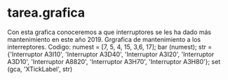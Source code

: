 # tarea.grafica

Con esta grafica conoceremos a que interruptores se les ha dado más mantenimiento en este año 2019.
Grgrafica de mantenimiento a los interreptores.
Codigo:
numest = [7, 5, 4, 15, 3,6, 17]; bar (numest); str = {'Interruptor A3I10', 'Interruptor A3D40', 'Interruptor A3I20', 'Interruptor A3D10', 'Interruptor A8820', 'Interruptor A3H70', 'Interruptor A3H80'}; set (gca, 'XTickLabel', str)

